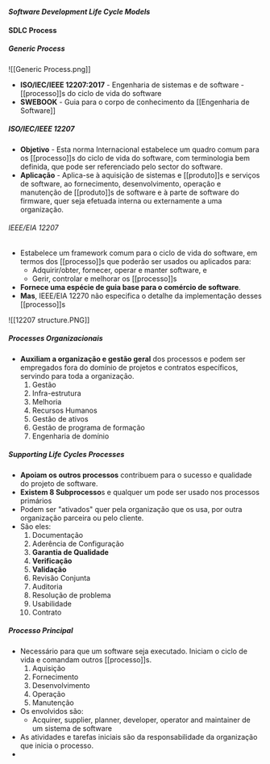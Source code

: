 ***Software Development Life Cycle Models***
#### SDLC Process
##### Generic Process
![[Generic Process.png]]

- **ISO/IEC/IEEE 12207:2017** - Engenharia de sistemas e de software - [[processo]]s do ciclo de vida do software
- **SWEBOOK** - Guia para o corpo de conhecimento da [[Engenharia de Software]]

##### ISO/IEC/IEEE 12207
- **Objetivo** - Esta norma Internacional estabelece um quadro comum para os [[processo]]s do ciclo de vida do software, com terminologia bem definida, que pode ser referenciado pelo sector do software.
- **Aplicação** - Aplica-se à aquisição de sistemas e [[produto]]s e serviços de software, ao fornecimento, desenvolvimento, operação e manutenção de [[produto]]s de software e à parte de software do firmware, quer seja efetuada interna ou externamente a uma organização.

###### IEEE/EIA 12207 
- Estabelece um framework comum para o ciclo de vida do software, em termos dos [[processo]]s que poderão ser usados ou aplicados para:
	- Adquirir/obter, fornecer, operar e manter software, e
	- Gerir, controlar e melhorar os [[processo]]s
- **Fornece uma espécie de guia base para o comércio de software**.
- **Mas**, IEEE/EIA 12270 não especifica o detalhe da implementação desses [[processo]]s

![[12207 structure.PNG]]

##### Processes Organizacionais
* **Auxiliam a organização e gestão geral** dos processos e podem ser empregados fora do domínio de projetos e contratos específicos, servindo para toda a organização.
	1. Gestão
	2. Infra-estrutura 
	3. Melhoria 
	4. Recursos Humanos
	5. Gestão de ativos
	6. Gestão de programa de formação
	7. Engenharia de domínio
##### Supporting Life Cycles Processes
- **Apoiam os outros processos** contribuem para o sucesso e qualidade do projeto de software.
- **Existem 8 Subprocesso**s e qualquer um pode ser usado nos processos primários
- Podem ser "ativados" quer pela organização que os usa, por outra organização parceira ou pelo cliente.
- São eles:
	1. Documentação
	2. Aderência de Configuração
	3. **Garantia de Qualidade**
	4. **Verificação**
	5. **Validação**
	6. Revisão Conjunta
	7. Auditoria
	8. Resolução de problema
	9. Usabilidade
	10. Contrato

##### Processo Principal
- Necessário para que um software seja executado. Iniciam o ciclo de vida e comandam outros [[processo]]s.
	1. Aquisição
	2. Fornecimento
	3. Desenvolvimento
	4. Operação
	5. Manutenção
- Os envolvidos são:
	- Acquirer, supplier, planner, developer, operator and maintainer de um sistema de software
- As atividades e tarefas iniciais são da responsabilidade da organização que inicia o processo.
- 